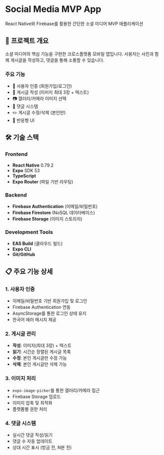 # Social Media MVP App

React Native와 Firebase를 활용한 간단한 소셜 미디어 MVP 애플리케이션

## 📱 프로젝트 개요

소셜 미디어의 핵심 기능을 구현한 크로스플랫폼 모바일 앱입니다. 사용자는 사진과 함께 게시글을 작성하고, 댓글을 통해 소통할 수 있습니다.

### 주요 기능
- 🔐 사용자 인증 (회원가입/로그인)
- 📝 게시글 작성 (이미지 최대 3장 + 텍스트)
- 📷 갤러리/카메라 이미지 선택
- 💬 댓글 시스템
- ✏️ 게시글 수정/삭제 (본인만)
- 📱 반응형 UI

## 🛠 기술 스택

### Frontend
- **React Native** 0.79.2
- **Expo** SDK 53
- **TypeScript**
- **Expo Router** (파일 기반 라우팅)

### Backend
- **Firebase Authentication** (이메일/비밀번호)
- **Firebase Firestore** (NoSQL 데이터베이스)
- **Firebase Storage** (이미지 스토리지)

### Development Tools
- **EAS Build** (클라우드 빌드)
- **Expo CLI**
- **Git/GitHub**

## 📋 주요 기능 상세

### 1. 사용자 인증
- 이메일/비밀번호 기반 회원가입 및 로그인
- Firebase Authentication 연동
- AsyncStorage를 통한 로그인 상태 유지
- 한국어 에러 메시지 제공

### 2. 게시글 관리
- **작성**: 이미지(최대 3장) + 텍스트
- **읽기**: 시간순 정렬된 게시글 목록
- **수정**: 본인 게시글만 수정 가능
- **삭제**: 본인 게시글만 삭제 가능

### 3. 이미지 처리
- `expo-image-picker`를 통한 갤러리/카메라 접근
- Firebase Storage 업로드
- 이미지 압축 및 최적화
- 플랫폼별 권한 처리

### 4. 댓글 시스템
- 실시간 댓글 작성/읽기
- 댓글 수 자동 업데이트
- 상대 시간 표시 (방금 전, N분 전)
